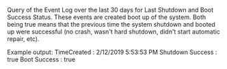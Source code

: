 Query of the Event Log over the last 30 days for Last Shutdown and Boot Success Status. These events are created boot up of the system. Both being true means that the previous time the system shutdown and booted up were successful (no crash, wasn't hard shutdown, didn't start automatic repair, etc). 

Example output:
TimeCreated : 2/12/2019 5:53:53 PM
Shutdown Success : true
Boot Success : true